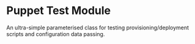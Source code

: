 Puppet Test Module
==================

An ultra-simple parameterised class for testing provisioning/deployment scripts
and configuration data passing.